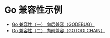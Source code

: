 # Go 兼容性示例

* [Go 兼容性（一） 向后兼容（GODEBUG）](https://www.rectcircle.cn/posts/go-compatibility-1-backward/)
* [Go 兼容性（二） 向前兼容（GOTOOLCHAIN）](https://www.rectcircle.cn/posts/go-compatibility-2-forward/)
